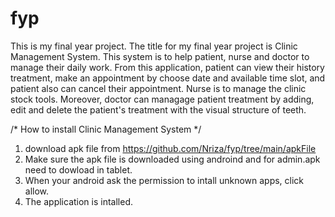 # fyp
This is my final year project. The title for my final year project is Clinic Management System. 
This system is to help patient, nurse and doctor to manage their daily work.
From this application, patient can view their history treatment, make an appointment by choose date and available time slot, and patient also can cancel their appointment. Nurse is to manage the clinic stock tools. Moreover, doctor can managage patient treatment by adding, edit and delete the patient's treatment with the visual structure of teeth. 

/* How to install Clinic Management System */
1. download apk file from https://github.com/Nriza/fyp/tree/main/apkFile 
2. Make sure the apk file is downloaded using androind and for admin.apk need to dowload in tablet.
3. When your android ask the permission to intall unknown apps, click allow.
4. The application is intalled. 
